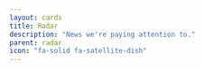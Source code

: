 ```yaml
---
layout: cards
title: Radar
description: "News we're paying attention to."
parent: radar 
icon: "fa-solid fa-satellite-dish"
---
```

